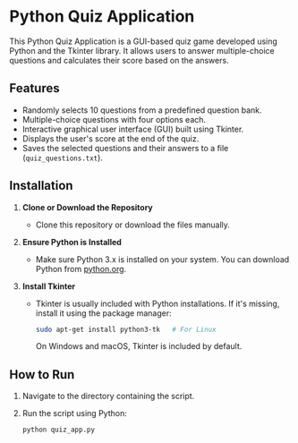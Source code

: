 # Python Quiz Application

This Python Quiz Application is a GUI-based quiz game developed using Python and the Tkinter library. It allows users to answer multiple-choice questions and calculates their score based on the answers.

## Features

- Randomly selects 10 questions from a predefined question bank.
- Multiple-choice questions with four options each.
- Interactive graphical user interface (GUI) built using Tkinter.
- Displays the user's score at the end of the quiz.
- Saves the selected questions and their answers to a file (`quiz_questions.txt`).

## Installation

1. **Clone or Download the Repository**
   - Clone this repository or download the files manually.

2. **Ensure Python is Installed**
   - Make sure Python 3.x is installed on your system. You can download Python from [python.org](https://www.python.org/).

3. **Install Tkinter**
   - Tkinter is usually included with Python installations. If it's missing, install it using the package manager:
     ```bash
     sudo apt-get install python3-tk   # For Linux
     ```
     On Windows and macOS, Tkinter is included by default.

## How to Run

1. Navigate to the directory containing the script.

2. Run the script using Python:
   ```bash
   python quiz_app.py

